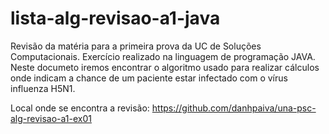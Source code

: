 # lista-alg-revisao-a1-java
Revisão da matéria para a primeira prova da UC de Soluções Computacionais.
Exercício realizado na linguagem de programação JAVA.
Neste documeto iremos encontrar o algoritmo usado para realizar cálculos onde indicam
a chance de um paciente estar infectado com o vírus influenza H5N1.

Local onde se encontra a revisão: https://github.com/danhpaiva/una-psc-alg-revisao-a1-ex01
